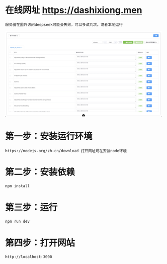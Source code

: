 # 在线网址 https://dashixiong.men
```
服务器在国外访问deepseek可能会失败，可以多试几次，或者本地运行
```

![Alt text](./20250314164920.jpg)
# 第一步：安装运行环境
```
https://nodejs.org/zh-cn/download 打开网址现在安装node环境
```

# 第二步：安装依赖
```shell
npm install
```
# 第三步：运行
```shell
npm run dev
```
# 第四步：打开网站
```
http://localhost:3000
```